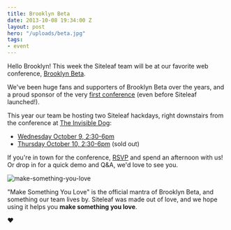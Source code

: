 ```yaml
---
title: Brooklyn Beta
date: 2013-10-08 19:34:00 Z
layout: post
hero: "/uploads/beta.jpg"
tags:
- event
---
```


Hello Brooklyn! This week the Siteleaf team will be at our favorite web conference, [Brooklyn Beta](http://brooklynbeta.org).

We've been huge fans and supporters of Brooklyn Beta over the years, and a proud sponsor of the very [first conference](https://brooklynbeta.org/2010) (even before Siteleaf launched!).

This year our team be hosting two Siteleaf hackdays, right downstairs from the conference at [The Invisible Dog](http://theinvisibledog.org/):
- [Wednesday October 9, 2:30-6pm](http://siteleaf2.eventbrite.com)
- [Thursday October 10, 2:30-6pm](http://siteleaf.eventbrite.com) (sold out)

If you're in town for the conference, [RSVP](http://siteleaf2.eventbrite.com) and spend an afternoon with us! Or drop in for a quick demo and Q&A, we'd love to see you.




![make-something-you-love](/uploads/make-something-you-love.jpg) 

"Make Something You Love" is the official mantra of Brooklyn Beta, and something our team lives by. Siteleaf was made out of love, and we hope using it helps you **make something you love**.

<span class="ss-icon">♥</span>
